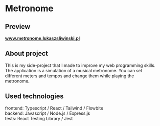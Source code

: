 # Metronome

## Preview

<b>www.metronome.lukaszsliwinski.pl</b>

## About project

This is my side-project that I made to improve my web programming skills.<br>The application is a simulation of a musical metronome. You can set different meters and tempos and change them while playing the metronome.

## Used technologies

frontend: Typescript / React / Tailwind / Flowbite<br>
backend: Javascript / Node.js / Express.js<br>
tests: React Testing Library / Jest
